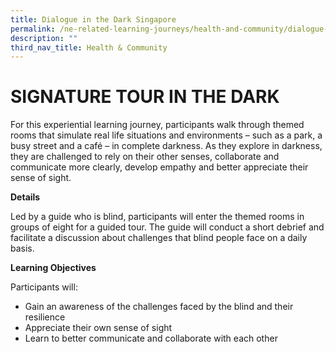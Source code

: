 ```yaml
---
title: Dialogue in the Dark Singapore
permalink: /ne-related-learning-journeys/health-and-community/dialogue-in-the-dark/
description: ""
third_nav_title: Health & Community
---
```

# SIGNATURE TOUR IN THE DARK
For this experiential learning journey, participants walk through themed rooms that simulate real life situations and environments – such as a park, a busy street and a café – in complete darkness. As they explore in darkness, they are challenged to rely on their other senses, collaborate and communicate more clearly, develop empathy and better appreciate their sense of sight.

**Details**

Led by a guide who is blind, participants will enter the themed rooms in groups of eight for a guided tour. The guide will conduct a short debrief and facilitate a discussion about challenges that blind people face on a daily basis.

**Learning Objectives**

Participants will:
* Gain an awareness of the challenges faced by the blind and their resilience
* Appreciate their own sense of sight
* Learn to better communicate and collaborate with each other